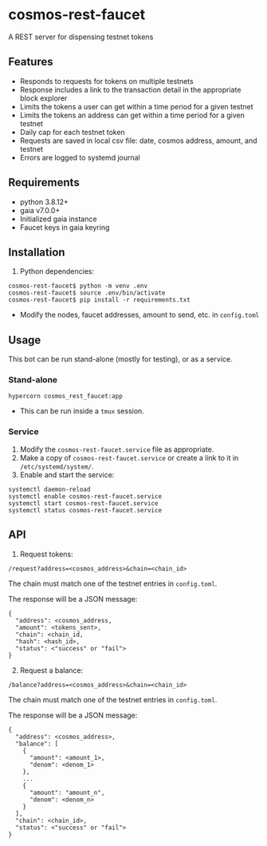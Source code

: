 # cosmos-rest-faucet
A REST server for dispensing testnet tokens

## Features

- Responds to requests for tokens on multiple testnets
- Response includes a link to the transaction detail in the appropriate block explorer
- Limits the tokens a user can get within a time period for a given testnet
- Limits the tokens an address can get within a time period for a given testnet
- Daily cap for each testnet token
- Requests are saved in local csv file: date, cosmos address, amount, and testnet
- Errors are logged to systemd journal

## Requirements

- python 3.8.12+
- gaia v7.0.0+
- Initialized gaia instance
- Faucet keys in gaia keyring

## Installation

1. Python dependencies:
   
```
cosmos-rest-faucet$ python -m venv .env
cosmos-rest-faucet$ source .env/bin/activate
cosmos-rest-faucet$ pip install -r requirements.txt
```

- Modify the nodes, faucet addresses, amount to send, etc. in `config.toml`

## Usage

This bot can be run stand-alone (mostly for testing), or as a service.

### Stand-alone

```
hypercorn cosmos_rest_faucet:app
```

- This can be run inside a `tmux` session.

### Service

1. Modify the `cosmos-rest-faucet.service` file as appropriate.
2. Make a copy of `cosmos-rest-faucet.service` or create a link to it in `/etc/systemd/system/`.
3. Enable and start the service:
```
systemctl daemon-reload
systemctl enable cosmos-rest-faucet.service
systemctl start cosmos-rest-faucet.service
systemctl status cosmos-rest-faucet.service
```

## API

1. Request tokens:  

`/request?address=<cosmos_address>&chain=<chain_id>`

The chain must match one of the testnet entries in `config.toml`.

The response will be a JSON message:

```
{
  "address": <cosmos_address,
  "amount": <tokens_sent>,
  "chain": <chain_id,
  "hash": <hash_id>,
  "status": <"success" or "fail">
}
```

2. Request a balance:  

`/balance?address=<cosmos_address>&chain=<chain_id>`

The chain must match one of the testnet entries in `config.toml`.

The response will be a JSON message:

```
{
  "address": <cosmos_address>,
  "balance": [
    {
      "amount": <amount_1>,
      "denom": <denom_1>
    },
    ...
    {
      "amount": "amount_n",
      "denom": <denom_n>
    }
  ],
  "chain": <chain_id>,
  "status": <"success" or "fail">
}
```
